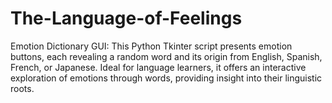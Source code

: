 # The-Language-of-Feelings
Emotion Dictionary GUI: This Python Tkinter script presents emotion buttons, each revealing a random word and its origin from English, Spanish, French, or Japanese. Ideal for language learners, it offers an interactive exploration of emotions through words, providing insight into their linguistic roots.
